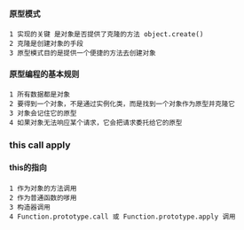 #### 原型模式

```
1 实现的关键 是对象是否提供了克隆的方法 object.create() 
2 克隆是创建对象的手段
3 原型模式目的是提供一个便捷的方法去创建对象

```

#### 原型编程的基本规则
```
1 所有数据都是对象
2 要得到一个对象，不是通过实例化类，而是找到一个对象作为原型并克隆它
3 对象会记住它的原型
4 如果对象无法响应某个请求，它会把请求委托给它的原型
```


### this call  apply
#### this的指向
```
1 作为对象的方法调用
2 作为普通函数的嗲用
3 构造器调用
4 Function.prototype.call 或 Function.prototype.apply 调用
```